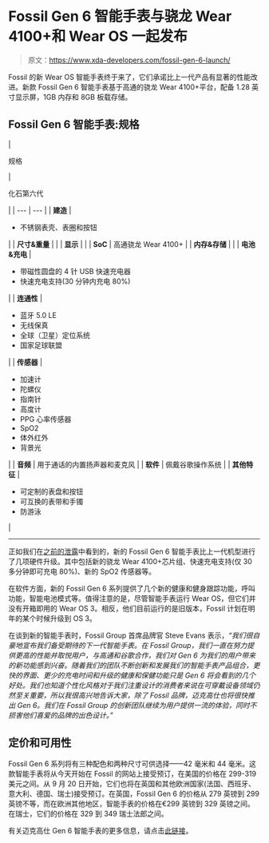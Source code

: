 # Fossil Gen 6 智能手表与骁龙 Wear 4100+和 Wear OS 一起发布

> 原文：<https://www.xda-developers.com/fossil-gen-6-launch/>

Fossil 的新 Wear OS 智能手表终于来了，它们承诺比上一代产品有显著的性能改进。新款 Fossil Gen 6 智能手表基于高通的骁龙 Wear 4100+平台，配备 1.28 英寸显示屏，1GB 内存和 8GB 板载存储。

## Fossil Gen 6 智能手表:规格

| 

规格

 | 

化石第六代

 |
| --- | --- |
| **建造** | 

*   不锈钢表壳、表圈和按钮

 |
| **尺寸&重量** |  |
| **显示** |  |
| **SoC** | 高通骁龙 Wear 4100+ |
| **内存&存储** |  |
| **电池&充电** | 

*   带磁性圆盘的 4 针 USB 快速充电器
*   快速充电支持(30 分钟内充电 80%)

 |
| **连通性** | 

*   蓝牙 5.0 LE
*   无线保真
*   全球（卫星）定位系统
*   国家足球联盟

 |
| **传感器** | 

*   加速计
*   陀螺仪
*   指南针
*   高度计
*   PPG 心率传感器
*   SpO2
*   体外红外
*   背景光

 |
| **音频** | 用于通话的内置扬声器和麦克风 |
| **软件** | 佩戴谷歌操作系统 |
| **其他特征** | 

*   可定制的表盘和按钮
*   可互换的表带和手镯
*   防游泳

 |

* * *

正如我们在[之前的泄露](https://www.xda-developers.com/fossil-gen-6-smartwatches-leak/)中看到的，新的 Fossil Gen 6 智能手表比上一代机型进行了几项硬件升级。其中包括新的骁龙 Wear 4100+芯片组、快速充电支持(仅 30 多分钟即可充电 80%)、新的 SpO2 传感器等。

在软件方面，新的 Fossil Gen 6 系列提供了几个新的健康和健身跟踪功能，呼叫功能，智能电池模式等。值得注意的是，尽管智能手表运行 Wear OS，但它们并没有开箱即用的 Wear OS 3。相反，他们目前运行的是旧版本，Fossil 计划在明年的某个时候升级到 OS 3。

在谈到新的智能手表时，Fossil Group 首席品牌官 Steve Evans 表示，*“我们很自豪地宣布我们备受期待的下一代智能手表。在 Fossil Group，我们一直在努力提供更高的性能并取悦用户，与高通和谷歌合作，我们对 Gen 6 为我们的用户带来的新功能感到兴奋。随着我们的团队不断创新和发展我们的智能手表产品组合，更快的界面、更少的充电时间和升级的健康和保健功能只是 Gen 6 将会看到的几个好处。我们也知道个性化风格对于我们注重设计的消费者来说在可穿戴设备领域仍然至关重要，所以我很高兴地告诉大家，除了 Fossil 品牌，迈克高仕也将很快推出 Gen 6。我们在 Fossil Group 的创新团队继续为用户提供一流的体验，同时不损害他们喜爱的品牌的出色设计。”*

## 定价和可用性

Fossil Gen 6 系列将有三种配色和两种尺寸可供选择——42 毫米和 44 毫米。这款智能手表将从今天开始在 Fossil 的网站上接受预订，在美国的价格在 299-319 美元之间。从 9 月 20 日开始，它们也将在英国和其他欧洲国家(法国、西班牙、意大利、德国、瑞士)接受预订。在英国，Fossil Gen 6 的价格从 279 英镑到 299 英镑不等，而在欧洲其他地区，智能手表的价格在€299 英镑到 329 英镑之间。在瑞士，它们的价格在 329 到 349 瑞士法郎之间。

有关迈克高仕 Gen 6 智能手表的更多信息，请点击[此链接](https://www.watchstation.com/en-us/smartwatches/learn-more/latest-tech/)。